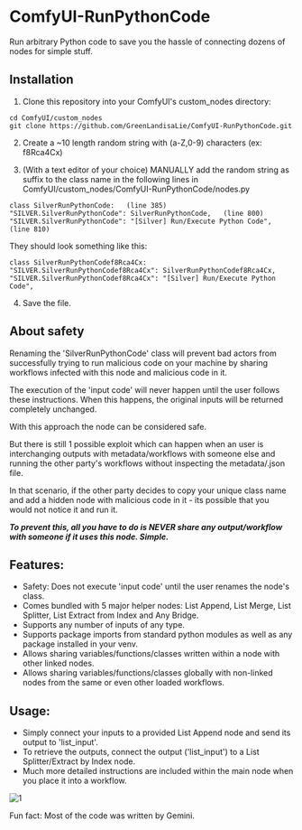 # ComfyUI-RunPythonCode

Run arbitrary Python code to save you the hassle of connecting dozens of nodes for simple stuff.



## Installation

1. Clone this repository into your ComfyUI's custom_nodes directory:
```
cd ComfyUI/custom_nodes
git clone https://github.com/GreenLandisaLie/ComfyUI-RunPythonCode.git
```

2. Create a ~10 length random string with (a-Z,0-9) characters (ex: f8Rca4Cx)

3. (With a text editor of your choice) MANUALLY add the random string as suffix to the class name in the following lines in ComfyUI/custom_nodes/ComfyUI-RunPythonCode/nodes.py
```
class SilverRunPythonCode:   (line 385)
"SILVER.SilverRunPythonCode": SilverRunPythonCode,   (line 800)
"SILVER.SilverRunPythonCode": "[Silver] Run/Execute Python Code",   (line 810)
```
   They should look something like this:
```
class SilverRunPythonCodef8Rca4Cx:
"SILVER.SilverRunPythonCodef8Rca4Cx": SilverRunPythonCodef8Rca4Cx,
"SILVER.SilverRunPythonCodef8Rca4Cx": "[Silver] Run/Execute Python Code",
``` 

4. Save the file. 


## About safety

Renaming the 'SilverRunPythonCode' class will prevent bad actors from successfully trying to run malicious code on your machine by sharing workflows infected with this node and malicious code in it.

The execution of the 'input code' will never happen until the user follows these instructions. When this happens, the original inputs will be returned completely unchanged.

With this approach the node can be considered safe. 

But there is still 1 possible exploit which can happen when an user is interchanging outputs with metadata/workflows with someone else and running the other party's workflows without inspecting the metadata/.json file.

In that scenario, if the other party decides to copy your unique class name and add a hidden node with malicious code in it - its possible that you would not notice it and run it.

***To prevent this, all you have to do is NEVER share any output/workflow with someone if it uses this node. Simple.***


## Features:

- Safety: Does not execute 'input code' until the user renames the node's class.
- Comes bundled with 5 major helper nodes: List Append, List Merge, List Splitter, List Extract from Index and Any Bridge.
- Supports any number of inputs of any type.
- Supports package imports from standard python modules as well as any package installed in your venv.
- Allows sharing variables/functions/classes written within a node with other linked nodes.
- Allows sharing variables/functions/classes globally with non-linked nodes from the same or even other loaded workflows.


## Usage:

- Simply connect your inputs to a provided List Append node and send its output to 'list_input'.
- To retrieve the outputs, connect the output ('list_input') to a List Splitter/Extract by Index node.
- Much more detailed instructions are included within the main node when you place it into a workflow.


![1](https://github.com/user-attachments/assets/3b9b819c-fdd4-44bb-b800-06ac20725bb2)



Fun fact: Most of the code was written by Gemini.
